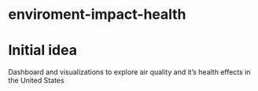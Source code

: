 # enviroment-impact-health

# Initial idea
Dashboard and visualizations to explore air quality and it’s health effects in the United States
